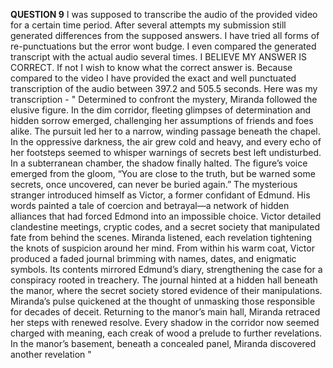 **QUESTION 9**
I was supposed to transcribe the audio of the provided video for a certain
time period. After several attempts my submission still generated differences
from the supposed answers. I have tried all forms of re-punctuations but the
error wont budge. I even compared the generated transcript with the actual
audio several times. I BELIEVE MY ANSWER IS CORRECT. If not I wish to know
what the correct answer is. Because compared to the video I have provided the
exact and well punctuated transcription of the audio between 397.2 and 505.5
seconds.
Here was my transcription - " Determined to confront the mystery, Miranda
followed the elusive figure. In the dim corridor, fleeting glimpses of
determination and hidden sorrow emerged, challenging her assumptions of
friends and foes alike. The pursuit led her to a narrow, winding passage
beneath the chapel. In the oppressive darkness, the air grew cold and heavy,
and every echo of her footsteps seemed to whisper warnings of secrets best
left undisturbed.
In a subterranean chamber, the shadow finally halted. The figure’s voice
emerged from the gloom, “You are close to the truth, but be warned some
secrets, once uncovered, can never be buried again.”
The mysterious stranger introduced himself as Victor, a former confidant of
Edmund. His words painted a tale of coercion and betrayal—a network of hidden
alliances that had forced Edmond into an impossible choice.
Victor detailed clandestine meetings, cryptic codes, and a secret society that
manipulated fate from behind the scenes. Miranda listened, each revelation
tightening the knots of suspicion around her mind.
From within his warm coat, Victor produced a faded journal brimming with
names, dates, and enigmatic symbols. Its contents mirrored Edmund’s diary,
strengthening the case for a conspiracy rooted in treachery. The journal
hinted at a hidden hall beneath the manor, where the secret society stored
evidence of their manipulations.
Miranda’s pulse quickened at the thought of unmasking those responsible for
decades of deceit. Returning to the manor’s main hall, Miranda retraced her
steps with renewed resolve. Every shadow in the corridor now seemed charged
with meaning, each creak of wood a prelude to further revelations. In the
manor’s basement, beneath a concealed panel, Miranda discovered another
revelation "
